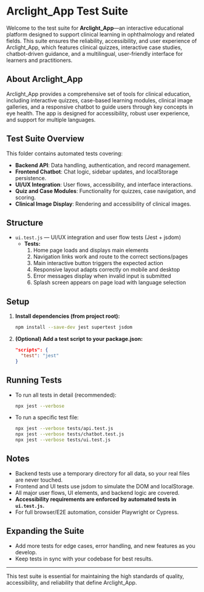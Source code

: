 # Arclight_App Test Suite

Welcome to the test suite for **Arclight_App**—an interactive educational platform designed to support clinical learning in ophthalmology and related fields. This suite ensures the reliability, accessibility, and user experience of Arclight_App, which features clinical quizzes, interactive case studies, chatbot-driven guidance, and a multilingual, user-friendly interface for learners and practitioners.

## About Arclight_App

Arclight_App provides a comprehensive set of tools for clinical education, including interactive quizzes, case-based learning modules, clinical image galleries, and a responsive chatbot to guide users through key concepts in eye health. The app is designed for accessibility, robust user experience, and support for multiple languages.

## Test Suite Overview

This folder contains automated tests covering:

- **Backend API**: Data handling, authentication, and record management.
- **Frontend Chatbot**: Chat logic, sidebar updates, and localStorage persistence.
- **UI/UX Integration**: User flows, accessibility, and interface interactions.
- **Quiz and Case Modules**: Functionality for quizzes, case navigation, and scoring.
- **Clinical Image Display**: Rendering and accessibility of clinical images.

## Structure


- `ui.test.js` — UI/UX integration and user flow tests (Jest + jsdom)
  - **Tests:**
    1. Home page loads and displays main elements
    2. Navigation links work and route to the correct sections/pages
    3. Main interactive button triggers the expected action
    4. Responsive layout adapts correctly on mobile and desktop
    5. Error messages display when invalid input is submitted
    6. Splash screen appears on page load with language selection

## Setup

1. **Install dependencies (from project root):**
   ```bash
   npm install --save-dev jest supertest jsdom
   ```

2. **(Optional) Add a test script to your package.json:**
   ```json
   "scripts": {
     "test": "jest"
   }
   ```

## Running Tests

- To run all tests in detail (recommended):
  ```bash
  npx jest --verbose
  ```
- To run a specific test file:
  ```bash
  npx jest --verbose tests/api.test.js
  npx jest --verbose tests/chatbot.test.js
  npx jest --verbose tests/ui.test.js
  ```

## Notes

- Backend tests use a temporary directory for all data, so your real files are never touched.
- Frontend and UI tests use jsdom to simulate the DOM and localStorage.
- All major user flows, UI elements, and backend logic are covered.
- **Accessibility requirements are enforced by automated tests in `ui.test.js`.**
- For full browser/E2E automation, consider Playwright or Cypress.

## Expanding the Suite

- Add more tests for edge cases, error handling, and new features as you develop.
- Keep tests in sync with your codebase for best results.

---

This test suite is essential for maintaining the high standards of quality, accessibility, and reliability that define Arclight_App.
